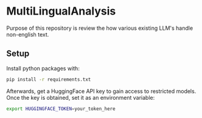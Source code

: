 # MultiLingualAnalysis
Purpose of this repository is review the how various existing LLM's handle non-english text.

## Setup
Install python packages with:
```bash
pip install -r requirements.txt
```

Afterwards, get a HuggingFace API key to gain access to restricted models.
Once the key is obtained, set it as an environment variable:
```bash
export HUGGINGFACE_TOKEN=your_token_here
```